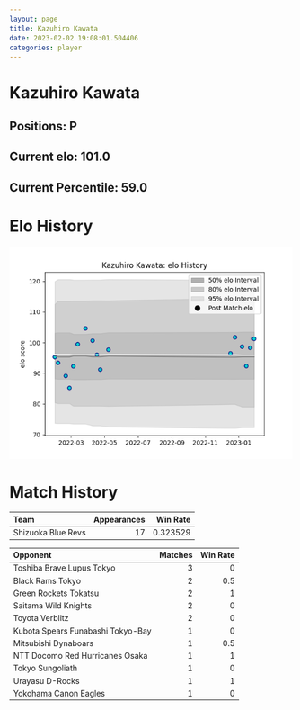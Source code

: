 ```yaml
---  
layout: page  
title: Kazuhiro Kawata  
date: 2023-02-02 19:08:01.504406  
categories: player  
---
```

# Kazuhiro Kawata

## Positions: P

## Current elo: 101.0

## Current Percentile: 59.0

# Elo History


![elo history](history_KazuhiroKawata.png)
# Match History


| Team               |   Appearances |   Win Rate |
|:-------------------|--------------:|-----------:|
| Shizuoka Blue Revs |            17 |   0.323529 |

| Opponent                          |   Matches |   Win Rate |
|:----------------------------------|----------:|-----------:|
| Toshiba Brave Lupus Tokyo         |         3 |        0   |
| Black Rams Tokyo                  |         2 |        0.5 |
| Green Rockets Tokatsu             |         2 |        1   |
| Saitama Wild Knights              |         2 |        0   |
| Toyota Verblitz                   |         2 |        0   |
| Kubota Spears Funabashi Tokyo-Bay |         1 |        0   |
| Mitsubishi Dynaboars              |         1 |        0.5 |
| NTT Docomo Red Hurricanes Osaka   |         1 |        1   |
| Tokyo Sungoliath                  |         1 |        0   |
| Urayasu D-Rocks                   |         1 |        1   |
| Yokohama Canon Eagles             |         1 |        0   |